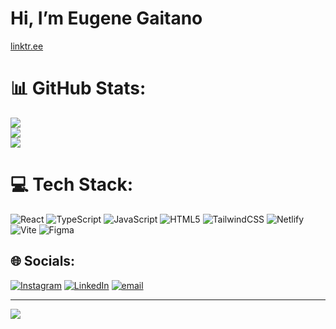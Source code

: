 # Hi, I’m Eugene Gaitano<br>

[linktr.ee](linktr.ee/eugenegaitano)


# 📊 GitHub Stats:
![](https://github-readme-stats.vercel.app/api?username=dev-gaitano&theme=dark&hide_border=true&include_all_commits=false&count_private=false)<br/>
![](https://nirzak-streak-stats.vercel.app/?user=dev-gaitano&theme=dark&hide_border=true)<br/>
![](https://github-readme-stats.vercel.app/api/top-langs/?username=dev-gaitano&theme=dark&hide_border=true&include_all_commits=false&count_private=false&layout=compact)

# 💻 Tech Stack:
![React](https://img.shields.io/badge/react-%2320232a.svg?style=flat-square&logo=react&logoColor=%2361DAFB)
![TypeScript](https://img.shields.io/badge/typescript-%23007ACC.svg?style=flat-square&logo=typescript&logoColor=white) ![JavaScript](https://img.shields.io/badge/javascript-%23323330.svg?style=flat-square&logo=javascript&logoColor=%23F7DF1E) ![HTML5](https://img.shields.io/badge/html5-%23E34F26.svg?style=flat-square&logo=html5&logoColor=white)  ![TailwindCSS](https://img.shields.io/badge/tailwindcss-%2338B2AC.svg?style=flat-square&logo=tailwind-css&logoColor=white) ![Netlify](https://img.shields.io/badge/netlify-%23000000.svg?style=flat-square&logo=netlify&logoColor=#00C7B7) ![Vite](https://img.shields.io/badge/vite-%23646CFF.svg?style=flat-square&logo=vite&logoColor=white) ![Figma](https://img.shields.io/badge/figma-%23F24E1E.svg?style=flat-square&logo=figma&logoColor=white)

## 🌐 Socials:
[![Instagram](https://img.shields.io/badge/Instagram-%23E4405F.svg?logo=Instagram&logoColor=white)](https://instagram.com/gaitano.nbo) [![LinkedIn](https://img.shields.io/badge/LinkedIn-%230077B5.svg?logo=linkedin&logoColor=white)](https://www.linkedin.com/in/eugene-gaitano) [![email](https://img.shields.io/badge/Email-D14836?logo=gmail&logoColor=white)](mailto:eugenecampbellgaitano@gmail.com) 

---
[![](https://visitcount.itsvg.in/api?id=dev-gaitano&icon=0&color=0)](https://visitcount.itsvg.in)

<!-- Proudly created with GPRM ( https://gprm.itsvg.in ) -->
